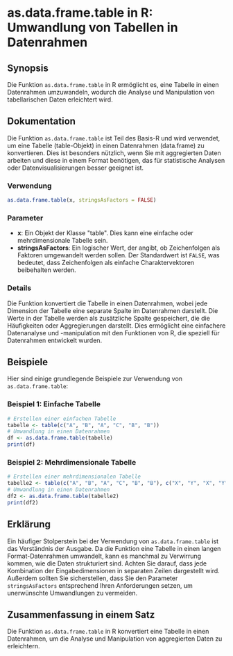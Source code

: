 <!--
Meta Description: # as.data.frame.table in R: Umwandlung von Tabellen in Datenrahmen ## Synopsis Die Funktion `as.data.frame.table` in R ermöglicht es, eine Tabelle in ...
Meta Keywords: tabelle, table, die, data, frame
-->

# as.data.frame.table in R: Umwandlung von Tabellen in Datenrahmen

## Synopsis
Die Funktion `as.data.frame.table` in R ermöglicht es, eine Tabelle in einen Datenrahmen umzuwandeln, wodurch die Analyse und Manipulation von tabellarischen Daten erleichtert wird.

## Dokumentation
Die Funktion `as.data.frame.table` ist Teil des Basis-R und wird verwendet, um eine Tabelle (table-Objekt) in einen Datenrahmen (data.frame) zu konvertieren. Dies ist besonders nützlich, wenn Sie mit aggregierten Daten arbeiten und diese in einem Format benötigen, das für statistische Analysen oder Datenvisualisierungen besser geeignet ist.

### Verwendung
```R
as.data.frame.table(x, stringsAsFactors = FALSE)
```

### Parameter
- **x**: Ein Objekt der Klasse "table". Dies kann eine einfache oder mehrdimensionale Tabelle sein.
- **stringsAsFactors**: Ein logischer Wert, der angibt, ob Zeichenfolgen als Faktoren umgewandelt werden sollen. Der Standardwert ist `FALSE`, was bedeutet, dass Zeichenfolgen als einfache Charaktervektoren beibehalten werden.

### Details
Die Funktion konvertiert die Tabelle in einen Datenrahmen, wobei jede Dimension der Tabelle eine separate Spalte im Datenrahmen darstellt. Die Werte in der Tabelle werden als zusätzliche Spalte gespeichert, die die Häufigkeiten oder Aggregierungen darstellt. Dies ermöglicht eine einfachere Datenanalyse und -manipulation mit den Funktionen von R, die speziell für Datenrahmen entwickelt wurden.

## Beispiele
Hier sind einige grundlegende Beispiele zur Verwendung von `as.data.frame.table`:

### Beispiel 1: Einfache Tabelle
```R
# Erstellen einer einfachen Tabelle
tabelle <- table(c("A", "B", "A", "C", "B", "B"))
# Umwandlung in einen Datenrahmen
df <- as.data.frame.table(tabelle)
print(df)
```

### Beispiel 2: Mehrdimensionale Tabelle
```R
# Erstellen einer mehrdimensionalen Tabelle
tabelle2 <- table(c("A", "B", "A", "C", "B", "B"), c("X", "Y", "X", "Y", "X", "Y"))
# Umwandlung in einen Datenrahmen
df2 <- as.data.frame.table(tabelle2)
print(df2)
```

## Erklärung
Ein häufiger Stolperstein bei der Verwendung von `as.data.frame.table` ist das Verständnis der Ausgabe. Da die Funktion eine Tabelle in einen langen Format-Datenrahmen umwandelt, kann es manchmal zu Verwirrung kommen, wie die Daten strukturiert sind. Achten Sie darauf, dass jede Kombination der Eingabedimensionen in separaten Zeilen dargestellt wird. Außerdem sollten Sie sicherstellen, dass Sie den Parameter `stringsAsFactors` entsprechend Ihren Anforderungen setzen, um unerwünschte Umwandlungen zu vermeiden.

## Zusammenfassung in einem Satz
Die Funktion `as.data.frame.table` in R konvertiert eine Tabelle in einen Datenrahmen, um die Analyse und Manipulation von aggregierten Daten zu erleichtern.